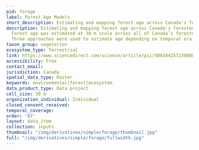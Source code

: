```yaml
---
pid: forage
label: Forest Age Models
short_description: Estimating and mapping forest age across Canada's forested ecosystems.
description: Estimating and mapping forest age across Canada's forested ecosystems.
  Forest age was estimated at 30-m scale across all of Canada’s forested ecosystems.
  Three approaches were used to estimate age depending on temporal era.
taxon_group: vegetation
ecosystem_type: Terrestrial
link: https://www.sciencedirect.com/science/article/pii/S0034425723000809
accessibility: Free
contact_email: 
jurisdiction: Canada
spatial_data_type: Raster
keywords: environmental|forest|ecosystem
data_product_type: Data project
cell_size: 30 m
organization_individual: Individual
closed_consent_received: 
temporal_coverage: 
order: '67'
layout: data_item
collection: inputs
thumbnail: "/img/derivatives/simple/forage/thumbnail.jpg"
full: "/img/derivatives/simple/forage/fullwidth.jpg"
---
```

